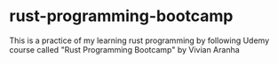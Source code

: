# rust-programming-bootcamp
This is a practice of my learning rust programming by following Udemy course called "Rust Programming Bootcamp" by Vivian Aranha
